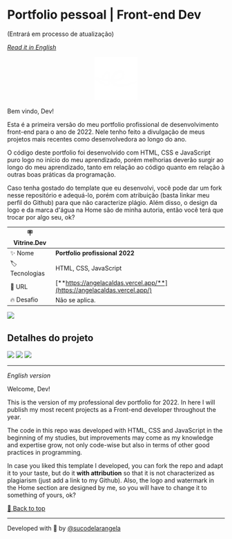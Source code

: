 <div id='top'>

# Portfolio pessoal | Front-end Dev

(Entrará em processo de atualização)

</div>

_[Read it in English](#English)_

<div align="center">
  <img src="https://raw.githubusercontent.com/sucodelarangela/portfolio/816c8f9d4e2ed795a95f931e8e937acf70c5d228/images/logo_white.svg" alt="Angela's logo" style="width: 100px">
</div>

Bem vindo, Dev!

Esta é a primeira versão do meu portfolio profissional de desenvolvimento front-end para o ano de 2022. Nele tenho feito a divulgação de meus projetos mais recentes como desenvolvedora ao longo do ano.

O código deste portfolio foi desenvolvido com HTML, CSS e JavaScript puro logo no início do meu aprendizado, porém melhorias deverão surgir ao longo do meu aprendizado, tanto em relação ao código quanto em relação à outras boas práticas da programação.

Caso tenha gostado do template que eu desenvolvi, você pode dar um fork nesse repositório e adequá-lo, porém com atribuição (basta linkar meu perfil do Github) para que não caracterize plágio. Além disso, o design da logo e da marca d'água na Home são de minha autoria, então você terá que trocar por algo seu, ok?

| 🪧 Vitrine.Dev |                                                                          |
| -------------- | ------------------------------------------------------------------------ |
| ✨ Nome        | **Portfolio profissional 2022**                                          |
| 🏷️ Tecnologias | HTML, CSS, JavaScript                                                    |
| 🚀 URL         | [**https://angelacaldas.vercel.app/**](https://angelacaldas.vercel.app/) |
| 🔥 Desafio     | Não se aplica.                                                           |

![](https://raw.githubusercontent.com/sucodelarangela/portfolio/main/images/og-image.png#vitrinedev)

## Detalhes do projeto

<div>
  <img src="https://img.shields.io/badge/HTML5-E34F26?style=for-the-badge&logo=html5&logoColor=white">
  <img src="https://img.shields.io/badge/CSS3-1572B6?style=for-the-badge&logo=css3&logoColor=white">
  <img src="https://img.shields.io/badge/JavaScript-F7DF1E?style=for-the-badge&logo=javascript&logoColor=black">
</div>

---

<div id="English">

_English version_

</div>

Welcome, Dev!

This is the version of my professional dev portfolio for 2022. In here I will publish my most recent projects as a Front-end developer throughout the year.

The code in this repo was developed with HTML, CSS and JavaScript in the beginning of my studies, but improvements may come as my knowledge and expertise grow, not only code-wise but also in terms of other good practices in programming.

In case you liked this template I developed, you can fork the repo and adapt it to your taste, but do it **with attribution** so that it is not characterized as plagiarism (just add a link to my Github). Also, the logo and watermark in the Home section are designed by me, so you will have to change it to something of yours, ok?

<a href='#top'>🔼 Back to top</a>

---

Developed with 🧡 by [@sucodelarangela](https://angelacaldas.vercel.app)
